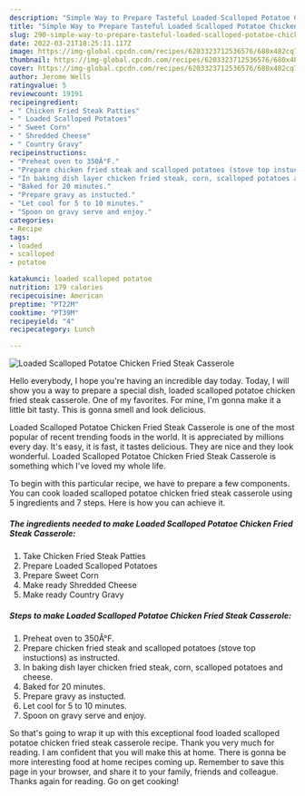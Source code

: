 ```yaml
---
description: "Simple Way to Prepare Tasteful Loaded Scalloped Potatoe Chicken Fried Steak Casserole"
title: "Simple Way to Prepare Tasteful Loaded Scalloped Potatoe Chicken Fried Steak Casserole"
slug: 290-simple-way-to-prepare-tasteful-loaded-scalloped-potatoe-chicken-fried-steak-casserole
date: 2022-03-21T18:25:11.117Z
image: https://img-global.cpcdn.com/recipes/6203323712536576/680x482cq70/loaded-scalloped-potatoe-chicken-fried-steak-casserole-recipe-main-photo.jpg
thumbnail: https://img-global.cpcdn.com/recipes/6203323712536576/680x482cq70/loaded-scalloped-potatoe-chicken-fried-steak-casserole-recipe-main-photo.jpg
cover: https://img-global.cpcdn.com/recipes/6203323712536576/680x482cq70/loaded-scalloped-potatoe-chicken-fried-steak-casserole-recipe-main-photo.jpg
author: Jerome Wells
ratingvalue: 5
reviewcount: 19191
recipeingredient:
- " Chicken Fried Steak Patties"
- " Loaded Scalloped Potatoes"
- " Sweet Corn"
- " Shredded Cheese"
- " Country Gravy"
recipeinstructions:
- "Preheat oven to 350Â°F."
- "Prepare chicken fried steak and scalloped potatoes (stove top instuctions) as instructed."
- "In baking dish layer chicken fried steak, corn, scalloped potatoes and cheese."
- "Baked for 20 minutes."
- "Prepare gravy as instucted."
- "Let cool for 5 to 10 minutes."
- "Spoon on gravy serve and enjoy."
categories:
- Recipe
tags:
- loaded
- scalloped
- potatoe

katakunci: loaded scalloped potatoe 
nutrition: 179 calories
recipecuisine: American
preptime: "PT22M"
cooktime: "PT39M"
recipeyield: "4"
recipecategory: Lunch

---
```



![Loaded Scalloped Potatoe Chicken Fried Steak Casserole](https://img-global.cpcdn.com/recipes/6203323712536576/680x482cq70/loaded-scalloped-potatoe-chicken-fried-steak-casserole-recipe-main-photo.jpg)

Hello everybody, I hope you're having an incredible day today. Today, I will show you a way to prepare a special dish, loaded scalloped potatoe chicken fried steak casserole. One of my favorites. For mine, I'm gonna make it a little bit tasty. This is gonna smell and look delicious.



Loaded Scalloped Potatoe Chicken Fried Steak Casserole is one of the most popular of recent trending foods in the world. It is appreciated by millions every day. It's easy, it is fast, it tastes delicious. They are nice and they look wonderful. Loaded Scalloped Potatoe Chicken Fried Steak Casserole is something which I've loved my whole life.


To begin with this particular recipe, we have to prepare a few components. You can cook loaded scalloped potatoe chicken fried steak casserole using 5 ingredients and 7 steps. Here is how you can achieve it.

<!--inarticleads1-->

##### The ingredients needed to make Loaded Scalloped Potatoe Chicken Fried Steak Casserole:

1. Take  Chicken Fried Steak Patties
1. Prepare  Loaded Scalloped Potatoes
1. Prepare  Sweet Corn
1. Make ready  Shredded Cheese
1. Make ready  Country Gravy




<!--inarticleads2-->

##### Steps to make Loaded Scalloped Potatoe Chicken Fried Steak Casserole:

1. Preheat oven to 350Â°F.
1. Prepare chicken fried steak and scalloped potatoes (stove top instuctions) as instructed.
1. In baking dish layer chicken fried steak, corn, scalloped potatoes and cheese.
1. Baked for 20 minutes.
1. Prepare gravy as instucted.
1. Let cool for 5 to 10 minutes.
1. Spoon on gravy serve and enjoy.




So that's going to wrap it up with this exceptional food loaded scalloped potatoe chicken fried steak casserole recipe. Thank you very much for reading. I am confident that you will make this at home. There is gonna be more interesting food at home recipes coming up. Remember to save this page in your browser, and share it to your family, friends and colleague. Thanks again for reading. Go on get cooking!
